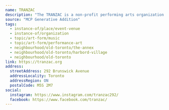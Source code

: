 ```yaml
---
name: TRANZAC
description: "The TRANZAC is a non-profit performing arts organization dedicated to supporting, presenting, and promoting creative and cultural activity in Toronto."
source: "MCP Generative Addition"
tags:
  - instance-of/place/event-venue
  - instance-of/organization
  - topic/art-form/music
  - topic/art-form/performance-art
  - neighbourhood/old-toronto/the-annex
  - neighbourhood/old-toronto/harbord-village
  - neighbourhood/old-toronto
link: https://tranzac.org
address:
  streetAddress: 292 Brunswick Avenue
  addressLocality: Toronto
  addressRegion: ON
  postalCode: M5S 2M7
social:
  instagram: https://www.instagram.com/tranzac292/
  facebook: https://www.facebook.com/tranzac/
---
```


